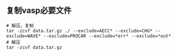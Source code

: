 
复制vasp必要文件
-----------------

    # 解压，复制
    tar -zcvf data.tar.gz ./ --exclude=AECC* --exclude=CHG* --exclude=WAVE* --exclude=PROCAR --exclude=*err* --exclude=*out*
    # 解压
    tar -zcvf data.tar.gz

